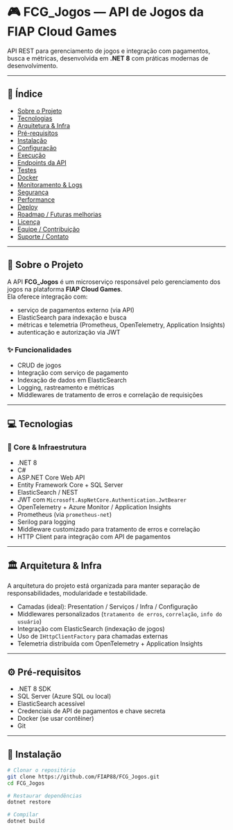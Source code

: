 # 🎮 FCG_Jogos — API de Jogos da FIAP Cloud Games

API REST para gerenciamento de jogos e integração com pagamentos, busca e métricas, desenvolvida em **.NET 8** com práticas modernas de desenvolvimento.

---

## 🧬 Índice

- [Sobre o Projeto](#sobre-o-projeto)  
- [Tecnologias](#tecnologias)  
- [Arquitetura & Infra](#arquitetura--infra)  
- [Pré-requisitos](#pré-requisitos)  
- [Instalação](#instalação)  
- [Configuração](#configuração)  
- [Execução](#execução)  
- [Endpoints da API](#endpoints-da-api)  
- [Testes](#testes)  
- [Docker](#docker)  
- [Monitoramento & Logs](#monitoramento--logs)  
- [Segurança](#segurança)  
- [Performance](#performance)  
- [Deploy](#deploy)  
- [Roadmap / Futuras melhorias](#roadmap--futuras-melhorias)  
- [Licença](#licença)  
- [Equipe / Contribuição](#equipe--contribuição)  
- [Suporte / Contato](#suporte--contato)  

---

## 📘 Sobre o Projeto

A API **FCG_Jogos** é um microserviço responsável pelo gerenciamento dos jogos na plataforma **FIAP Cloud Games**.  
Ela oferece integração com:

- serviço de pagamentos externo (via API)  
- ElasticSearch para indexação e busca  
- métricas e telemetria (Prometheus, OpenTelemetry, Application Insights)  
- autenticação e autorização via JWT  

### ✨ Funcionalidades

- CRUD de jogos  
- Integração com serviço de pagamento  
- Indexação de dados em ElasticSearch  
- Logging, rastreamento e métricas  
- Middlewares de tratamento de erros e correlação de requisições  

---

## 💻 Tecnologias

### 🧩 Core & Infraestrutura

- .NET 8  
- C#  
- ASP.NET Core Web API  
- Entity Framework Core + SQL Server  
- ElasticSearch / NEST  
- JWT com `Microsoft.AspNetCore.Authentication.JwtBearer`  
- OpenTelemetry + Azure Monitor / Application Insights  
- Prometheus (via `prometheus-net`)  
- Serilog para logging  
- Middleware customizado para tratamento de erros e correlação  
- HTTP Client para integração com API de pagamentos  

---

## 🏛 Arquitetura & Infra

A arquitetura do projeto está organizada para manter separação de responsabilidades, modularidade e testabilidade.  

- Camadas (ideal): Presentation / Serviços / Infra / Configuração  
- Middlewares personalizados (`tratamento de erros`, `correlação`, `info do usuário`)  
- Integração com ElasticSearch (indexação de jogos)  
- Uso de `IHttpClientFactory` para chamadas externas  
- Telemetria distribuída com OpenTelemetry + Application Insights  

---

## ⚙️ Pré-requisitos

- .NET 8 SDK  
- SQL Server (Azure SQL ou local)  
- ElasticSearch acessível  
- Credenciais de API de pagamentos e chave secreta  
- Docker (se usar contêiner)  
- Git  

---

## 🚀 Instalação

```bash
# Clonar o repositório
git clone https://github.com/FIAP88/FCG_Jogos.git
cd FCG_Jogos

# Restaurar dependências
dotnet restore

# Compilar
dotnet build
